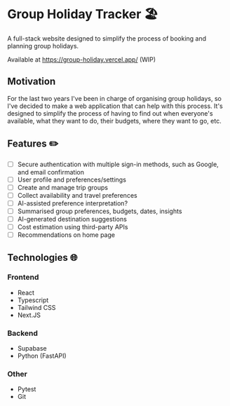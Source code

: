 # Group Holiday Tracker 🏖️

A full-stack website designed to simplify the process of booking and planning group holidays.

Available at https://group-holiday.vercel.app/ (WIP)

## Motivation

For the last two years I've been in charge of organising group holidays, so I've decided to make a web application that can help with this process.  It's designed to simplify the process of having to find out when everyone's available, what they want to do, their budgets, where they want to go, etc. 

## Features ✏️

- [ ] Secure authentication with multiple sign-in methods, such as Google, and email confirmation
- [ ] User profile and preferences/settings
- [ ] Create and manage trip groups
- [ ] Collect availability and travel preferences
- [ ] AI-assisted preference interpretation?
- [ ] Summarised group preferences, budgets, dates, insights
- [ ] AI-generated destination suggestions
- [ ] Cost estimation using third-party APIs
- [ ] Recommendations on home page

## Technologies 🌐

### Frontend
- React
- Typescript
- Tailwind CSS
- Next.JS

### Backend
- Supabase
- Python (FastAPI)

### Other
- Pytest
- Git